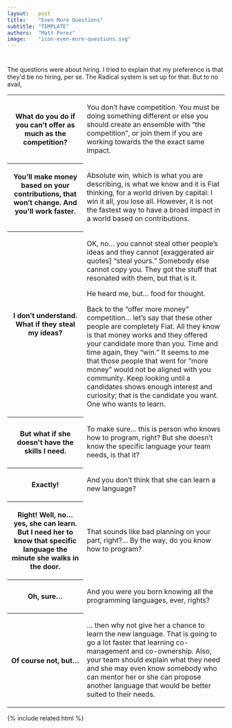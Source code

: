```yaml
---
layout:   post
title:    "Even More Questions"
subtitle: "TEMPLATE"
authors:  "Matt Perez"
image:    "icon-even-more-questions.svg"
---
```


<div style="display:none;">
  <p>Every time I talk about <span class="_paradigm">Fiat</span> and the co-ownership model a question always comes up that surprises me.</p>
</div>

<h1></h1>
 <p>The questions were about hiring. I tried to explain that my preference is that they'd be no hiring, per se. The <span class="_paradigm">Radical</span> system is set up for that. But to no avail,</p>
  <div class='_center'>
   <table class='_h2table'>
    <tr>
     <th>What do you do if you can&rsquo;t offer as much as the competition?</th>
     <td>
      <p>You don&rsquo;t have competition. You must be doing something different or else you should create an ensemble with &ldquo;the competition&rdquo;, or join them if you are working towards the the exact same impact.</p>
    </td>
   </tr>
   <tr>
    <th>You&rsquo;ll make money based on your contributions, that won&rsquo;t change. And you'll work faster.</p>
    <td>
     <p>Absolute win, which is what you are describing, is what we know and it is Fiat thinking, for a world driven by capital: I win it all, you lose all. However, it is not the fastest way to have a broad impact in a world based on contributions.</p>
    </td>
   </tr>
   <tr>
    <th>
     <p>I don&rsquo;t understand. What if they steal my ideas?</p>
    </th>
    <td>
     <p>OK, no&hellip; you cannot steal other people&rsquo;s ideas and they cannot [exaggerated air quotes] &ldquo;steal yours.&rdquo; Somebody else cannot copy you. They got the stuff that resonated with them, but that is it.</p>
     <p>He heard me, but&hellip; food for thought.</p>
     <p>Back to the &ldquo;offer more money&rdquo; competition&hellip; let&rsquo;s say that these other people are completely <span class="_paradigm">Fiat</span>. All they know is that money works and they offered your candidate more than you. Time and time again, they &ldquo;win.&rdquo; It seems to me that those people that went for &ldquo;more money&rdquo; would not be aligned with you community. Keep looking until a candidates shows enough interest and curiosity; that is the candidate you want. One who wants to learn.  </p>
    </td>
   </tr>
   <tr>
    <th>
     <p>But what if she doesn't have the skills I need.</p>
    </th>  
    <td>
     <p>To make sure&hellip; this is person who knows how to program, right? But she doesn&rsquo;t know the specific language your team needs, is that it?</p>
    </td>
   </tr>
   <tr>
    <th>
     <p>Exactly!</p>
    </th>
    <td>
     <p>And you don&rsquo;t think that she can learn a new language?</p>
    </td>
   </tr>
   <tr>
    <th>
     <p>Right! Well, no&hellip; yes, she can learn. But I need her to know that specific language the minute she walks in the door.</p>
    </th>
    <td>
     <p>That sounds like bad planning on your part, right?&hellip; By the way, do you know how to program?</p>
    </td>
   </tr>
   <tr>
    <th>
     <p>Oh, sure&hellip;</p>
    </th>
    <td>
     <p>And you were you born knowing all the programming languages, ever, rights?</p>
    </td>
   </tr>
   <tr>
    <th>
     <p>Of course not, but&hellip;</p>
    </th>
    <td>
     <p>&hellip; then why not give her a chance to learn the new language. That is going to go a lot faster that learning co-management and co-ownership. Also, your team should explain what they need and she may even know somebody who can mentor her or she can propose another language that would be better suited to their needs.</p>
    </td>
   </tr>
  </table>
 <div>

{% include related.html %}